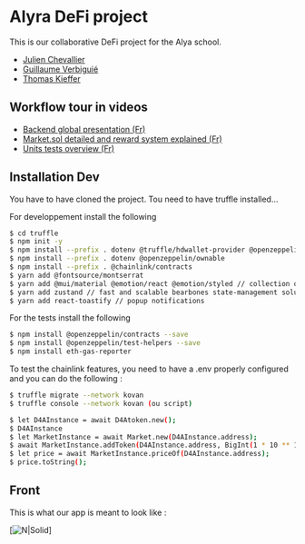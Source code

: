 # Alyra DeFi  project

This is our collaborative DeFi project for the Alya school.
<ul>
    <li><a href="https://github.com/juliench82">Julien Chevallier</a></li>
    <li><a href="https://github.com/GuillaumeVerb">Guillaume Verbiguié</a></li>
    <li><a href="https://github.com/ThomasKieffer">Thomas Kieffer</a></li>
</ul>

## Workflow tour in videos

<ul>
    <li><a href="https://www.loom.com/share/b1446a9e7ada41e2a54de9ac63d0377a">Backend global presentation (Fr)</a></li>
    <li><a href="https://www.loom.com/share/c80e3bd23f1d4baca074993805813290">Market.sol detailed and reward system explained (Fr)</a></li>
    <li><a href="https://www.loom.com/share/2ebe6f98341340acb2ec959d0c8fedc8">Units tests overview (Fr)</a></li>
</ul>

## Installation Dev
You have to have cloned the project.
Tou need to have truffle installed...


For developpement install the following

```sh
$ cd truffle
$ npm init -y
$ npm install --prefix . dotenv @truffle/hdwallet-provider @openzeppelin/contracts
$ npm install --prefix . dotenv @openzeppelin/ownable
$ npm install --prefix . @chainlink/contracts
$ yarn add @fontsource/montserrat
$ yarn add @mui/material @emotion/react @emotion/styled // collection of CSS utilities to lay out custom designs
$ yarn add zustand // fast and scalable bearbones state-management solution
$ yarn add react-toastify // popup notifications
```

For the tests install the following

```sh
$ npm install @openzeppelin/contracts --save
$ npm install @openzeppelin/test-helpers --save
$ npm install eth-gas-reporter
```

To test the chainlink features, you need to have a .env properly configured and you can do the following :
```sh
$ truffle migrate --network kovan
$ truffle console --network kovan (ou script)

$ let D4AInstance = await D4Atoken.new();
$ D4AInstance
$ let MarketInstance = await Market.new(D4AInstance.address);
$ await MarketInstance.addToken(D4AInstance.address, BigInt(1 * 10 ** 18), "DAI");
$ let price = await MarketInstance.priceOf(D4AInstance.address);
$ price.toString();
```

## Front

This is what our app is meant to look like :

[![N|Solid](https://i.ibb.co/f1MXK4C/front.png)]